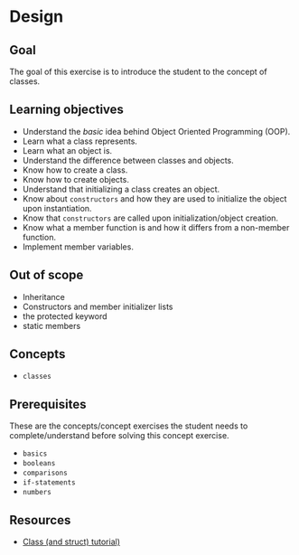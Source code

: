 # Design

## Goal

The goal of this exercise is to introduce the student to the concept of classes.

## Learning objectives

- Understand the _basic_ idea behind Object Oriented Programming (OOP).
- Learn what a class represents.
- Learn what an object is.
- Understand the difference between classes and objects.
- Know how to create a class.
- Know how to create objects.
- Understand that initializing a class creates an object.
- Know about `constructors` and how they are used to initialize the object upon instantiation.
- Know that `constructors` are called upon initialization/object creation.
- Know what a member function is and how it differs from a non-member function.
- Implement member variables.

## Out of scope

- Inheritance
- Constructors and member initializer lists
- the protected keyword
- static members

## Concepts

- `classes`

## Prerequisites

These are the concepts/concept exercises the student needs to complete/understand before solving this concept exercise.

- `basics`
- `booleans`
- `comparisons`
- `if-statements`
- `numbers`

## Resources

- [Class (and struct) tutorial)](https://www.learncpp.com/cpp-tutorial/classes-and-class-members/)

